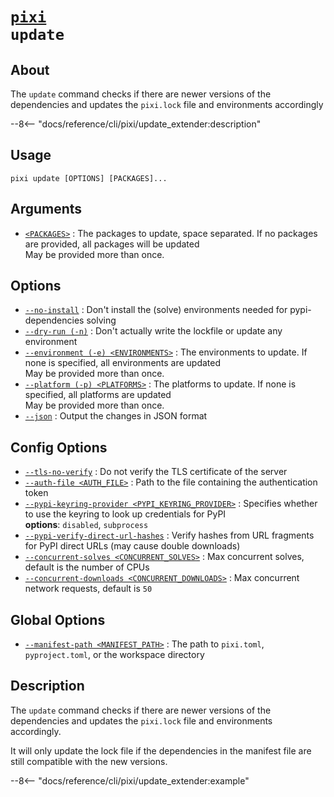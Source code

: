 <!--- This file is autogenerated. Do not edit manually! -->
# <code>[pixi](../pixi.md) update</code>

## About
The `update` command checks if there are newer versions of the dependencies and updates the `pixi.lock` file and environments accordingly

--8<-- "docs/reference/cli/pixi/update_extender:description"

## Usage
```
pixi update [OPTIONS] [PACKAGES]...
```

## Arguments
- <a id="arg-<PACKAGES>" href="#arg-<PACKAGES>">`<PACKAGES>`</a>
:  The packages to update, space separated. If no packages are provided, all packages will be updated
<br>May be provided more than once.

## Options
- <a id="arg---no-install" href="#arg---no-install">`--no-install`</a>
:  Don't install the (solve) environments needed for pypi-dependencies solving
- <a id="arg---dry-run" href="#arg---dry-run">`--dry-run (-n)`</a>
:  Don't actually write the lockfile or update any environment
- <a id="arg---environment" href="#arg---environment">`--environment (-e) <ENVIRONMENTS>`</a>
:  The environments to update. If none is specified, all environments are updated
<br>May be provided more than once.
- <a id="arg---platform" href="#arg---platform">`--platform (-p) <PLATFORMS>`</a>
:  The platforms to update. If none is specified, all platforms are updated
<br>May be provided more than once.
- <a id="arg---json" href="#arg---json">`--json`</a>
:  Output the changes in JSON format

## Config Options
- <a id="arg---tls-no-verify" href="#arg---tls-no-verify">`--tls-no-verify`</a>
:  Do not verify the TLS certificate of the server
- <a id="arg---auth-file" href="#arg---auth-file">`--auth-file <AUTH_FILE>`</a>
:  Path to the file containing the authentication token
- <a id="arg---pypi-keyring-provider" href="#arg---pypi-keyring-provider">`--pypi-keyring-provider <PYPI_KEYRING_PROVIDER>`</a>
:  Specifies whether to use the keyring to look up credentials for PyPI
<br>**options**: `disabled`, `subprocess`
- <a id="arg---pypi-verify-direct-url-hashes" href="#arg---pypi-verify-direct-url-hashes">`--pypi-verify-direct-url-hashes`</a>
:  Verify hashes from URL fragments for PyPI direct URLs (may cause double downloads)
- <a id="arg---concurrent-solves" href="#arg---concurrent-solves">`--concurrent-solves <CONCURRENT_SOLVES>`</a>
:  Max concurrent solves, default is the number of CPUs
- <a id="arg---concurrent-downloads" href="#arg---concurrent-downloads">`--concurrent-downloads <CONCURRENT_DOWNLOADS>`</a>
:  Max concurrent network requests, default is `50`

## Global Options
- <a id="arg---manifest-path" href="#arg---manifest-path">`--manifest-path <MANIFEST_PATH>`</a>
:  The path to `pixi.toml`, `pyproject.toml`, or the workspace directory

## Description
The `update` command checks if there are newer versions of the dependencies and updates the `pixi.lock` file and environments accordingly.

It will only update the lock file if the dependencies in the manifest file are still compatible with the new versions.


--8<-- "docs/reference/cli/pixi/update_extender:example"
